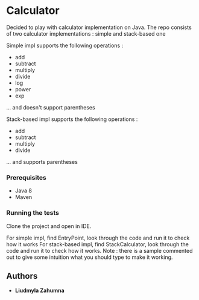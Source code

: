 # Calculator

Decided to play with calculator implementation on Java. 
The repo consists of two calculator implementations : simple and stack-based one

Simple impl supports the following operations :
+ add
+ subtract
+ multiply
+ divide
+ log
+ power
+ exp

... and doesn't support parentheses

Stack-based impl supports the following operations :  
+ add
+ subtract
+ multiply
+ divide

... and supports  parentheses

### Prerequisites

- Java 8
- Maven

### Running the tests

Clone the project and open in IDE. 

For simple impl, find EntryPoint, look through the code and run it to check how it works
For stack-based impl, find StackCalculator, look through the code and run it to check how it works. Note : there is a sample commented out to give some intuition what you should type to make it working.

## Authors

* **Liudmyla Zahumna** 